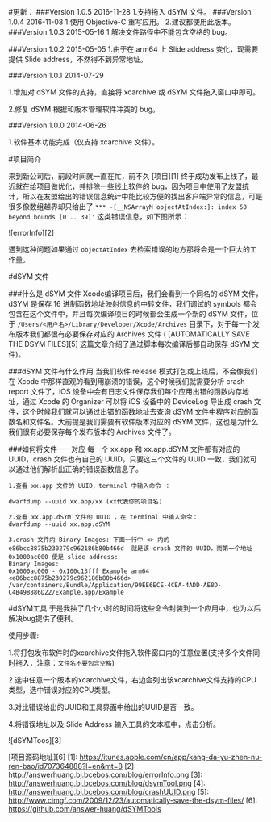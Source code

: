 #更新：
###Version 1.0.5       2016-11-28
1.支持拖入 dSYM 文件。
###Version 1.0.4       2016-11-08
1.使用 Objective-C 重写应用。
2.建议都使用此版本。
###Version 1.0.3       2015-05-16
1.解决文件路径中不能包含空格的 bug。

###Version 1.0.2       2015-05-05
1.由于在 arm64 上 Slide address 变化，现需要提供 Slide address，不然得不到异常地址。

###Version 1.0.1       2014-07-29

1.增加对 dSYM 文件的支持，直接将 xcarchive 或 dSYM 文件拖入窗口中即可。


2.修复 dSYM 根据和版本管理软件冲突的 bug。


###Version 1.0.0       2014-06-26


1.软件基本功能完成（仅支持 xcarchive 文件）。


#项目简介

来到新公司后，前段时间就一直在忙，前不久  [项目][1] 终于成功发布上线了，最近就在给项目做优化，并排除一些线上软件的 bug，因为项目中使用了友盟统计，所以在友盟给出的错误信息统计中能比较方便的找出客户端异常的信息，可是很多像数组越界却只给出了 `*** -[__NSArrayM objectAtIndex:]: index 50 beyond bounds [0 .. 39]'` 这类错误信息，如下图所示：

![errorInfo][2]

遇到这种问题如果通过 `objectAtIndex` 去检索错误的地方那将会是一个巨大的工作量。

#dSYM 文件

###什么是 dSYM 文件
Xcode编译项目后，我们会看到一个同名的 dSYM 文件，dSYM 是保存 16 进制函数地址映射信息的中转文件，我们调试的 symbols 都会包含在这个文件中，并且每次编译项目的时候都会生成一个新的 dSYM 文件，位于 `/Users/<用户名>/Library/Developer/Xcode/Archives` 目录下，对于每一个发布版本我们都很有必要保存对应的 Archives 文件 ( [AUTOMATICALLY SAVE THE DSYM FILES][5] 这篇文章介绍了通过脚本每次编译后都自动保存 dSYM 文件)。


###dSYM 文件有什么作用
当我们软件 release 模式打包或上线后，不会像我们在 Xcode 中那样直观的看到用崩溃的错误，这个时候我们就需要分析 crash report 文件了，iOS 设备中会有日志文件保存我们每个应用出错的函数内存地址，通过 Xcode 的 Organizer 可以将 iOS 设备中的 DeviceLog 导出成 crash 文件，这个时候我们就可以通过出错的函数地址去查询 dSYM 文件中程序对应的函数名和文件名。大前提是我们需要有软件版本对应的 dSYM 文件，这也是为什么我们很有必要保存每个发布版本的 Archives 文件了。

###如何将文件一一对应
每一个 xx.app 和 xx.app.dSYM 文件都有对应的 UUID，crash 文件也有自己的 UUID，只要这三个文件的 UUID 一致，我们就可以通过他们解析出正确的错误函数信息了。

    1.查看 xx.app 文件的 UUID，terminal 中输入命令 ：

    dwarfdump --uuid xx.app/xx (xx代表你的项目名)

    2.查看 xx.app.dSYM 文件的 UUID ，在 terminal 中输入命令：
    dwarfdump --uuid xx.app.dSYM 

    3.crash 文件内 Binary Images: 下面一行中 <> 内的 e86bcc8875b230279c962186b80b466d  就是该 crash 文件的 UUID，而第一个地址 0x1000ac000 便是 slide address:
    Binary Images:
    0x1000ac000 - 0x100c13fff Example arm64  <e86bcc8875b230279c962186b80b466d> /var/containers/Bundle/Application/99EE6ECE-4CEA-4ADD-AE8D-C4B498886D22/Example.app/Example


#dSYM工具
于是我抽了几个小时的时间将这些命令封装到一个应用中，也为以后解决bug提供了便利。

使用步骤:

1.将打包发布软件时的xcarchive文件拖入软件窗口内的任意位置(支持多个文件同时拖入，注意：`文件名不要包含空格`)

2.选中任意一个版本的xcarchive文件，右边会列出该xcarchive文件支持的CPU类型，选中错误对应的CPU类型。

3.对比错误给出的UUID和工具界面中给出的UUID是否一致。

4.将错误地址以及 Slide Address 输入工具的文本框中，点击分析。

![dSYMToos][3]


[项目源码地址][6]
[1]: https://itunes.apple.com/cn/app/kang-da-yu-zhen-nu-ren-bao/id707364888?l=en&mt=8
[2]: http://answerhuang.bj.bcebos.com/blog/errorInfo.png
[3]: http://answerhuang.bj.bcebos.com/blog/dsymTool.png
[4]: http://answerhuang.bj.bcebos.com/blog/crashUUID.png
[5]: http://www.cimgf.com/2009/12/23/automatically-save-the-dsym-files/
[6]: https://github.com/answer-huang/dSYMTools


